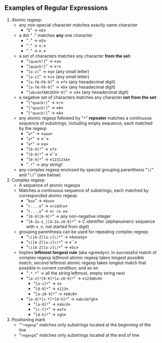 Examples of Regular Expressions
---

1. Atomic regexp:
    * any non-special character matches exactly same character
        * "`E`" → «`E`»
    * a dot "`.`" matches __any__ one character
        * "`.`" → «`E`»
        * "`.`" → «`:`»
        * "`.`" → «`.`»
    * a set of characters matches any character __from the set__:
        * "`[quack!]`" → «`a`»
        * "`[quack!]`" → «`!`»
        * "`[a-z]`" → «`q`» (any small letter)
        * "`[a-z]`" → «`z`» (any small letter)
        * "`[a-fA-F0-9]`" → «`f`» (any hexadecimal digit)
        * "`[a-fA-F0-9]`" → «`D`» (any hexadecimal digit)
        * "`[abcdefABCDEF0-9]`" → «`4`» (any hexadecimal digit)
    * a negative set of characters matches any character __not from the set__:
        * "`[^quack!]`" → «`r`»
        * "`[^quack!]`" → «`#`»
        * "`[^quack!]`" → «`A`»
    * any atomic regexp followed by "`*`" __repeater__ matches a continuous sequence of substrings,
      including empty sequence, each matched by the regexp
        * "`a*`" → «`aaa`»
        * "`a*`" → «``»
        * "`a*`" → «`a`»
        * "`[0-9]*`" → «`7`»
        * "`[0-9]*`" → «``»
        * "`[0-9]*`" → «`1231234`»
        * "`.*`" → _any string_!
    * any complex regexp enclosed by special grouping parenthesis "`\(`" and "`\)`" (see below)
1. Complex regexp
    * A sequence of atomic regexps
    * Matches a continuous sequence of substrings, each matched by corresponded atomic regexp
        * "`boo`" → «`boo`»
        * "`r....e`" → «`riddle`»
        * "`r....e`" → «`r re e`»
        * "`[0-9][0-9]*`" → any non-negative integer
        * "`[A-Za-z_][A-Za-z0-9]*`" → C identifier (alphanumeric sequence with «`_`», not started from digit)
    * grouping parenthesis can be used for repeating complex regexp:
        * "`\([A-Z][a-z]\)*`" → «`ReGeXp`»
        * "`\([A-Z][a-z]\)*`" → «``»
        * "`\([A-Z][a-z]\)*`" → «`Oi`»
    * Implies __leftmost longest rule__ (aka «greedy»):
      In successful match of complex regexp _leftmost_ atomic regexp takes _longest possible_ match,
      second leftmost atomic regexp takes longest match that possible in current condition; and so on
        * "`.*.*`" → all the string leftmost, empty string next
        * "`[a-z]*[0-9]*[a-z0-9]*`" → «`123b0c0`»
            * "`[a-z]*`" → «»
            * "`[0-9]*`" → «`123`»
            * "`[a-z0-9]*`" → «`b0c0`»
        * "`[a-d]*[c-f]*[d-h]*`" → «`abcdefgh`»
            * "`[a-d]*`" → «`abcd`»
            * "`[c-f]*`" → «`ef`»
            * "`[d-h]*`" → «`gh`»
1. Positioning mark
    * "`^regexp`" matches only substrings located at the beginning of the line
    * "`regexp$`" matches only substrings located at the end of line
